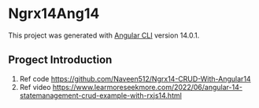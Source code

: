 # Ngrx14Ang14

This project was generated with [Angular CLI](https://github.com/angular/angular-cli) version 14.0.1.

## Progect Introduction

1. Ref code <https://github.com/Naveen512/Ngrx14-CRUD-With-Angular14>
2. Ref video <https://www.learmoreseekmore.com/2022/06/angular-14-statemanagement-crud-example-with-rxjs14.html>
